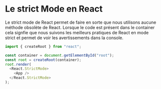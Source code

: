 # Le strict Mode en React

Le strict mode de React permet de faire en sorte que nous utilisons aucune méthode obsolète de React. Lorsque le code est présent dans le container cela signfie que nous suivons les meilleurs pratiques de React en mode strict et permet de voir les avertissements dans la console.

```js
import { createRoot } from "react";

const container = document.getElementById("root");
const root = createRoot(container);
root.render(
  <React.StrictMode>
    <App />
  </React.StrictMode>
);
```
